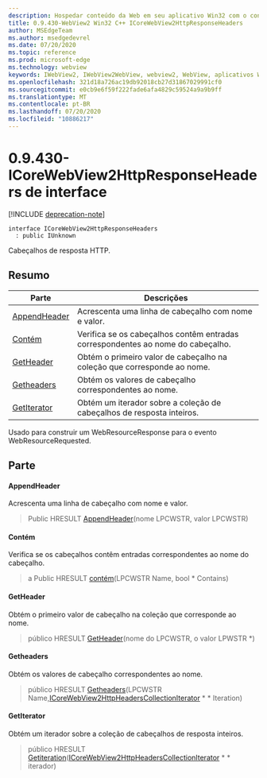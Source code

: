 ```yaml
---
description: Hospedar conteúdo da Web em seu aplicativo Win32 com o controle WebView2 do Microsoft Edge
title: 0.9.430-WebView2 Win32 C++ ICoreWebView2HttpResponseHeaders
author: MSEdgeTeam
ms.author: msedgedevrel
ms.date: 07/20/2020
ms.topic: reference
ms.prod: microsoft-edge
ms.technology: webview
keywords: IWebView2, IWebView2WebView, webview2, WebView, aplicativos Win32, Win32, Edge, ICoreWebView2, ICoreWebView2Host, controle do navegador, HTML Edge
ms.openlocfilehash: 321d18a726ac19db92018cb27d31867029991cf0
ms.sourcegitcommit: e0cb9e6f59f222fade6afa4829c59524a9a9b9ff
ms.translationtype: MT
ms.contentlocale: pt-BR
ms.lasthandoff: 07/20/2020
ms.locfileid: "10886217"
---
```

# 0.9.430-ICoreWebView2HttpResponseHeaders de interface 

[!INCLUDE [deprecation-note](../../includes/deprecation-note.md)]

```
interface ICoreWebView2HttpResponseHeaders
  : public IUnknown
```

Cabeçalhos de resposta HTTP.

## Resumo

 Parte                        | Descrições
--------------------------------|---------------------------------------------
[AppendHeader](#appendheader) | Acrescenta uma linha de cabeçalho com nome e valor.
[Contém](#contains) | Verifica se os cabeçalhos contêm entradas correspondentes ao nome do cabeçalho.
[GetHeader](#getheader) | Obtém o primeiro valor de cabeçalho na coleção que corresponde ao nome.
[Getheaders](#getheaders) | Obtém os valores de cabeçalho correspondentes ao nome.
[GetIterator](#getiterator) | Obtém um iterador sobre a coleção de cabeçalhos de resposta inteiros.

Usado para construir um WebResourceResponse para o evento WebResourceRequested.

## Parte

#### AppendHeader 

Acrescenta uma linha de cabeçalho com nome e valor.

> Public HRESULT [AppendHeader](#appendheader)(nome LPCWSTR, valor LPCWSTR)

#### Contém 

Verifica se os cabeçalhos contêm entradas correspondentes ao nome do cabeçalho.

> a Public HRESULT [contém](#contains)(LPCWSTR Name, bool * Contains)

#### GetHeader 

Obtém o primeiro valor de cabeçalho na coleção que corresponde ao nome.

> público HRESULT [GetHeader](#getheader)(nome do LPCWSTR, o valor LPWSTR *)

#### Getheaders 

Obtém os valores de cabeçalho correspondentes ao nome.

> público HRESULT [Getheaders](#getheaders)(LPCWSTR Name,[ICoreWebView2HttpHeadersCollectionIterator](ICoreWebView2HttpHeadersCollectionIterator.md) * * Iteration)

#### GetIterator 

Obtém um iterador sobre a coleção de cabeçalhos de resposta inteiros.

> público HRESULT [Getiteration](#getiterator)([ICoreWebView2HttpHeadersCollectionIterator](ICoreWebView2HttpHeadersCollectionIterator.md) * * iterador)

